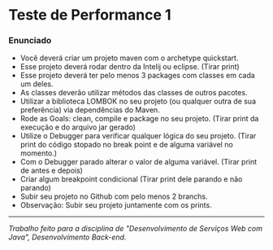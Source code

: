 # Teste de Performance 1

### Enunciado
- Você deverá criar um projeto maven com o archetype quickstart.
- Esse projeto deverá rodar dentro da Intelij ou eclipse. (Tirar print)
- Esse projeto deverá ter pelo menos 3 packages com classes em cada um deles.
- As classes deverão utilizar métodos das classes de outros pacotes.
- Utilizar a biblioteca LOMBOK no seu projeto (ou qualquer outra de sua preferência) via dependências do Maven. 
- Rode as Goals: clean, compile e package no seu projeto. (Tirar print da execução e do arquivo jar gerado)
- Utilize o Debugger para verificar qualquer lógica do seu projeto. (Tirar print do código stopado no break point e de alguma variável no momento.)
- Com o Debugger parado alterar o valor de alguma variável. (Tirar print de antes e depois)
- Criar algum breakpoint condicional (Tirar print dele parando e não parando)
- Subir seu projeto no Github com pelo menos 2 branchs. 
- Observação: Subir seu projeto juntamente com os prints.

<hr>

*Trabalho feito para a disciplina de "Desenvolvimento de Serviços Web com Java", Desenvolvimento Back-end.*